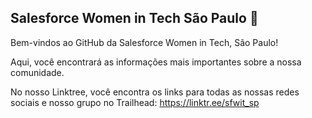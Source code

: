## Salesforce Women in Tech São Paulo 👋

<!--

**Here are some ideas to get you started:**

🙋‍♀️ A short introduction - what is your organization all about?
🌈 Contribution guidelines - how can the community get involved?
👩‍💻 Useful resources - where can the community find your docs? Is there anything else the community should know?
🍿 Fun facts - what does your team eat for breakfast?
🧙 Remember, you can do mighty things with the power of [Markdown](https://docs.github.com/github/writing-on-github/getting-started-with-writing-and-formatting-on-github/basic-writing-and-formatting-syntax)
-->

Bem-vindos ao GitHub da Salesforce Women in Tech, São Paulo!

Aqui, você encontrará as informações mais importantes sobre a nossa comunidade.

No nosso Linktree, você encontra os links para todas as nossas redes sociais e nosso grupo no Trailhead: https://linktr.ee/sfwit_sp
